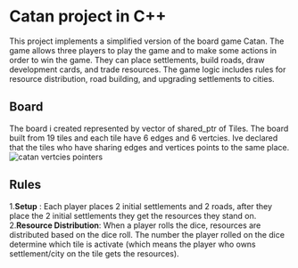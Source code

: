# Catan project in C++
This project implements a simplified version of the board game Catan. The game allows three players to play the game and to make some actions in order to win the game. They can place settlements, build roads, draw development cards, and trade resources. The game logic includes rules for resource distribution, road building, and upgrading settlements to cities.

## Board
The board i created represented by vector of shared_ptr of Tiles. The board built from 19 tiles and each tile have 6 edges and 6 vertcies. Ive declared that the tiles who have sharing edges and vertices points to the same place.
![catan vertcies pointers](https://github.com/maayansher/Catan/assets/72826364/a9307fc8-5f75-4d2f-adfb-9ed186e31979)

## Rules

1.**Setup** : Each player places 2 initial settlements and 2 roads, after they place the 2 initial settlements they get the resources they stand on.
2.**Resource Distribution**: When a player rolls the dice, resources are distributed based on the dice roll. The number the player rolled on the dice determine which tile is activate (which means the
player who owns settlement/city on the tile gets the resources).
